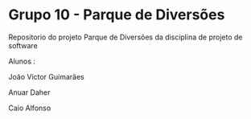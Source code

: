 # Grupo 10 - Parque de Diversões 
Repositorio do projeto Parque de Diversões da disciplina de projeto de software 

Alunos :

João Victor Guimarães

Anuar Daher

Caio Alfonso
